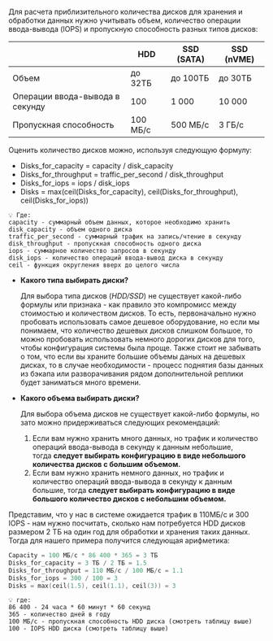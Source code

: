 
Для расчета приблизительного количества дисков для хранения и обработки данных нужно учитывать объем, количество операции ввода-вывода (IOPS) и пропускную способность разных типов дисков:

|                                 | HDD      | SSD (SATA) | SSD (nVME) |
| ------------------------------- | -------- | ---------- | ---------- |
| Объем                           | до 32ТБ  | до 100ТБ   | до 30ТБ    |
| Операции ввода-вывода в секунду | 100      | 1 000      | 10 000     |
| Пропускная способность          | 100 МБ/с | 500 МБ/с   | 3 ГБ/с     |

Оценить количество дисков можно, используя следующую формулу:

- Disks_for_capacity = capacity / disk_capacity
- Disks_for_throughput = traffic_per_second / disk_throughput
- Disks_for_iops = iops / disk_iops
- Disks = max(ceil(Disks_for_capacity), ceil(Disks_for_throughput), ceil(Disks_for_iops))

```
💡 Где: 
capacity - суммарный объем данных, которое необходимо хранить 
disk_capacity - объем одного диска 
traffic_per_second - суммарный трафик на запись/чтение в секунду 
disk_throughput - пропускная способность одного диска 
iops - суммарное количество запросов в секунду 
disk_iops - количество операций ввода-вывод диска в секунду 
ceil - функция округления вверх до целого числа
```

- **Какого типа выбирать диски?**

  Для выбора типа дисков (_HDD/SSD_) не существует какой-либо формулы или признака - как правило это компромисс между стоимостью и количеством дисков. То есть, первоначально нужно пробовать использовать самое дешевое оборудование, но если мы понимаем, что количество дешевых дисков слишком большое, то можно пробовать использовать немного дорогих дисков для того, чтобы конфигурация системы была проще. Также стоит не забывать о том, что если вы храните большие объемы даных на дешевых дисках, то в случае необходимости - процесс поднятия базы данных из бэкапа или разворачивания рядом дополнительной реплики будет заниматься много времени.

- **Какого объема выбирать диски?**

  Для выбора объема дисков не существует какой-либо формулы, но зато можно придерживаться следующих рекомендаций:

    1. Если вам нужно хранить много данных, но трафик и количество операций ввода-вывода в секунду к данным небольшие, тогда **следует выбирать конфигурацию в виде небольшого количества дисков с большим объемом.**
    2. Если вам нужно хранить немного данных, но трафик и количество операций ввода-вывода в секунду к данным большие, тогда **следует выбирать конфигурацию в виде большого количество дисков с небольшим объемом.**

Представим, что у нас в системе ожидается трафик в 110МБ/с и 300 IOPS - нам нужно посчитать, сколько нам потребуется HDD дисков размером 2 ТБ на один год для обработки и хранения таких данных. Тогда для нашего примера получится следующая арифметика:

```c++
Сapacity = 100 МБ/с * 86 400 * 365 = 3 ТБ
Disks_for_capacity = 3 ТБ / 2 ТБ = 1.5
Disks_for_throughput = 110 МБ/с / 100 МБ/с = 1.1
Disks_for_iops = 300 / 100 = 3
Disks = max(ceil(1.5), ceil(1.1), ceil(3)) = 3
```

```
💡 где: 
86 400 - 24 часа * 60 минут * 60 секунд 
365 - количество дней в году 
100 МБ/с - пропускная способность HDD диска (смотреть таблицу выше) 
100 - IOPS HDD диска (смотреть таблицу выше)
```